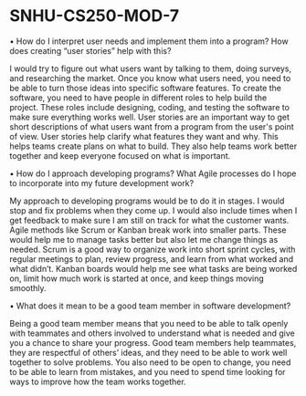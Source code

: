 # SNHU-CS250-MOD-7


•	How do I interpret user needs and implement them into a program? How does creating “user stories” help with this?

I would try to figure out what users want by talking to them, doing surveys, and researching the market. Once you know what users need, you need to be able to turn those ideas into specific software features. To create the software, you need to have people in different roles to help build the project. These roles include designing, coding, and testing the software to make sure everything works well. User stories are an important way to get short descriptions of what users want from a program from the user's point of view. User stories help clarify what features they want and why. This helps teams create plans on what to build. They also help teams work better together and keep everyone focused on what is important.

•	How do I approach developing programs? What Agile processes do I hope to incorporate into my future development work?

My approach to developing programs would be to do it in stages. I would stop and fix problems when they come up. I would also include times when I get feedback to make sure I am still on track for what the customer wants. Agile methods like Scrum or Kanban break work into smaller parts. These would help me to manage tasks better but also let me change things as needed. Scrum is a good way to organize work into short sprint cycles, with regular meetings to plan, review progress, and learn from what worked and what didn’t. Kanban boards would help me see what tasks are being worked on, limit how much work is started at once, and keep things moving smoothly.

•	What does it mean to be a good team member in software development?

Being a good team member means that you need to be able to talk openly with teammates and others involved to understand what is needed and give you a chance to share your progress. Good team members help teammates, they are respectful of others’ ideas, and they need to be able to work well together to solve problems. You also need to be open to change, you need to be able to learn from mistakes, and you need to spend time looking for ways to improve how the team works together.
